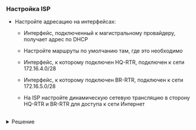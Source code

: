 ### Настройка ISP

- Настройте адресацию на интерфейсах:

  - Интерфейс, подключенный к магистральному провайдеру, получает адрес по DHCP

  - Настройте маршруты по умолчанию там, где это необходимо

  - Интерфейс, к которому подключен HQ-RTR, подключен к сети 172.16.4.0/28

  - Интерфейс, к которому подключен BR-RTR, подключен к сети 172.16.5.0/28

  - На ISP настройте динамическую сетевую трансляцию в сторону HQ-RTR и BR-RTR для доступа к сети Интернет

<br/>

<details>
<summary>Решение</summary>
<br/>

#### Настройка интерфейса, который получает IP-адрес по DHCP
Перед тем как начинать, провверяете есть ли у вас ip:
```yml
ip -c a
```
Если ip присутствует, то прописываем следующие команды. Если нет то пропускаем и возвращаемся сюда после появления ip:
```yml
apt-get update
```

```yml
apt-get install nano
```
Файл **`options`** (в директории интерфейса) приводим к следующему виду. ЕСЛИ IP ЕСТЬ, ТО СРАЗУ ПЕРЕХОДИМ НА ПУНКТ "Включение маршрутизации":
```yml
vi /etc/net/ifaces/ens18/options
```
```yml
BOOTPROTO=dhcp
TYPE=eth
DISABLED=no
CONFIG_IPV4=yes
```
> **`BOOTPROTO=dhcp`** - заменили статический способ настройки адреса на динамическое получение
перезагружаем сеть
```yml
systemctl restart network
```
проверяем выдался ли ip
```yml
ip -c a
```
<br/>

#### Настройка маршрута по умолчанию

Прописываем шлюз по умолчанию:
```yml
nano /etc/net/ifaces/ens18/ipv4route
```
```yml
default via *адрес шлюза*
```

<br/>

#### Настройка интерфейсов, смотрящих в сторону HQ-RTR и BR-RTR происходит аналогично настройке в [Задании 1](https://github.com/damh66/demo2025/tree/main/module1#%D0%B7%D0%B0%D0%B4%D0%B0%D0%BD%D0%B8%D0%B5-1)

<br/>

#### Включение маршрутизации

В файле **`/etc/net/sysctl.conf`** изменяем строку:
```yml
nano /etc/net/sysctl.conf
```
```yml
net.ipv4.ip_forward = 1
```

<br/>

Изменения в файле **`sysctl.conf`** применяем следующей командой:
```yml
sysctl -p /etc/sysctl.conf
```

</details>

<br/>
